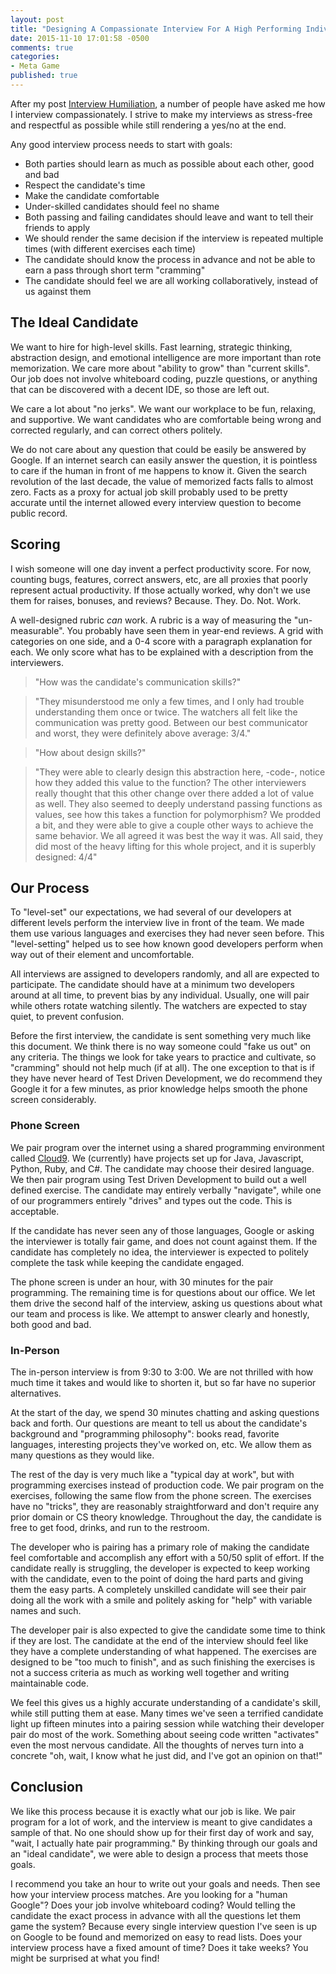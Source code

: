 ```yaml
---
layout: post
title: "Designing A Compassionate Interview For A High Performing Individual"
date: 2015-11-10 17:01:58 -0500
comments: true
categories: 
- Meta Game
published: true
---
```


After my post [Interview Humiliation](http://deliberate-software.com/on-defeat/), a number of
people have asked me how I interview compassionately. I strive to make my interviews as
stress-free and respectful as possible while still rendering a yes/no at the end.

Any good interview process needs to start with goals:

  * Both parties should learn as much as possible about each other, good and bad
  * Respect the candidate's time
  * Make the candidate comfortable
  * Under-skilled candidates should feel no shame
  * Both passing and failing candidates should leave and want to tell their
    friends to apply
  * We should render the same decision if the interview is repeated multiple
  times (with different exercises each time)
  * The candidate should know the process in advance and not be able to earn a
    pass through short term "cramming"
  * The candidate should feel we are all working collaboratively, instead of us
    against them

## The Ideal Candidate

We want to hire for high-level skills. Fast learning, strategic thinking,
abstraction design, and emotional intelligence are more important than rote
memorization. We care more about "ability to grow" than "current skills". Our
job does not involve whiteboard coding, puzzle questions, or anything that can
be discovered with a decent IDE, so those are left out.

We care a lot about "no jerks". We want our workplace to be fun, relaxing, and
supportive. We want candidates who are comfortable being wrong and corrected
regularly, and can correct others politely.

We do not care about any question that could be easily be answered by Google. If
an internet search can easily answer the question, it is pointless to care if
the human in front of me happens to know it. Given the search revolution of the
last decade, the value of memorized facts falls to almost zero. Facts as a proxy
for actual job skill probably used to be pretty accurate until the internet
allowed every interview question to become public record.

## Scoring

I wish someone will one day invent a perfect productivity score. For now,
counting bugs, features, correct answers, etc, are all proxies that poorly
represent actual productivity. If those actually worked, why don't we use them
for raises, bonuses, and reviews? Because. They. Do. Not. Work.

A well-designed rubric _can_ work. A rubric is a way of measuring the
"un-measurable". You probably have seen them in year-end reviews. A grid with
categories on one side, and a 0-4 score with a paragraph explanation for each.
We only score what has to be explained with a description from the interviewers.

> "How was the candidate's communication skills?"

> "They misunderstood me only a few times, and I only had trouble understanding
> them once or twice. The watchers all felt like the communication was pretty
> good. Between our best communicator and worst, they were definitely above
> average: 3/4."

> "How about design skills?"

> "They were able to clearly design this abstraction here, -code-, notice how
> they added this value to the function? The other interviewers really thought
> that this other change over there added a lot of value as well. They also
> seemed to deeply understand passing functions as values, see how this takes a
> function for polymorphism? We prodded a bit, and they were able to give a
> couple other ways to achieve the same behavior. We all agreed it was best the
> way it was. All said, they did most of the heavy lifting for this whole
> project, and it is superbly designed: 4/4"

## Our Process

To "level-set" our expectations, we had several of our developers at different
levels perform the interview live in front of the team. We made them use various
languages and exercises they had never seen before. This "level-setting" helped
us to see how known good developers perform when way out of their element and
uncomfortable.

All interviews are assigned to developers randomly, and all are expected to
participate. The candidate should have at a minimum two developers around at all
time, to prevent bias by any individual. Usually, one will pair while others
rotate watching silently. The watchers are expected to stay quiet, to prevent
confusion.

Before the first interview, the candidate is sent something very much like this
document. We think there is no way someone could "fake us out" on any criteria.
The things we look for take years to practice and cultivate, so "cramming"
should not help much (if at all). The one exception to that is if they have
never heard of Test Driven Development, we do recommend they Google it for a few
minutes, as prior knowledge helps smooth the phone screen considerably.

### Phone Screen

We pair program over the internet using a shared programming environment called
[Cloud9](c9.io). We (currently) have projects set up for Java, Javascript,
Python, Ruby, and C#. The candidate may choose their desired language. We then
pair program using Test Driven Development to build out a well defined exercise.
The candidate may entirely verbally "navigate", while one of our programmers
entirely "drives" and types out the code. This is acceptable.

If the candidate has never seen any of those languages, Google or asking the
interviewer is totally fair game, and does not count against them. If the
candidate has completely no idea, the interviewer is expected to politely
complete the task while keeping the candidate engaged.

The phone screen is under an hour, with 30 minutes for the pair programming.
The remaining time is for questions about our office. We let them drive the
second half of the interview, asking us questions about what our team and
process is like. We attempt to answer clearly and honestly, both good and bad.

### In-Person

The in-person interview is from 9:30 to 3:00. We are not thrilled with how much
time it takes and would like to shorten it, but so far have no superior
alternatives.

At the start of the day, we spend 30 minutes chatting and asking questions back
and forth. Our questions are meant to tell us about the candidate's background
and "programming philosophy": books read, favorite languages, interesting
projects they've worked on, etc. We allow them as many questions as they would
like.

The rest of the day is very much like a "typical day at work", but with
programming exercises instead of production code. We pair program on the
exercises, following the same flow from the phone screen. The exercises have no
"tricks", they are reasonably straightforward and don't require any prior domain
or CS theory knowledge. Throughout the day, the candidate is free to get food,
drinks, and run to the restroom.

The developer who is pairing has a primary role of making the candidate feel
comfortable and accomplish any effort with a 50/50 split of effort. If the
candidate really is struggling, the developer is expected to keep working with
the candidate, even to the point of doing the hard parts and giving them the
easy parts. A completely unskilled candidate will see their pair doing all the
work with a smile and politely asking for "help" with variable names and such.

The developer pair is also expected to give the candidate some time to think
if they are lost. The candidate at the end of the interview should feel like
they have a complete understanding of what happened. The exercises are
designed to be "too much to finish", and as such finishing the exercises is
not a success criteria as much as working well together and writing
maintainable code.

We feel this gives us a highly accurate understanding of a candidate's skill,
while still putting them at ease. Many times we've seen a terrified candidate
light up fifteen minutes into a pairing session while watching their developer
pair do most of the work. Something about seeing code written "activates" even
the most nervous candidate. All the thoughts of nerves turn into a concrete
"oh, wait, I know what he just did, and I've got an opinion on that!"

## Conclusion

We like this process because it is exactly what our job is like. We pair program
for a lot of work, and the interview is meant to give candidates a sample of
that. No one should show up for their first day of work and say, "wait, I
actually hate pair programming." By thinking through our goals and an "ideal
candidate", we were able to design a process that meets those goals.

I recommend you take an hour to write out your goals and needs. Then see how
your interview process matches. Are you looking for a "human Google"? Does your
job involve whiteboard coding? Would telling the candidate the exact process in
advance with all the questions let them game the system? Because every single
interview question I've seen is up on Google to be found and memorized on easy
to read lists. Does your interview process have a fixed amount of time? Does it
take weeks? You might be surprised at what you find!
